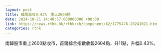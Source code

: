 ```yaml
---
layout: post
title: 韓股高收0.43%　重上2600點
date: 2024-10-21 14:40:57.000000000 +08:00
link: https://news.rthk.hk/rthk/ch/component/k2/1775476-20241021.htm
categories: rthk
---
```


南韓股市重上2600點收市，首爾綜合指數收報2604點，升11點，升幅0.43%。
